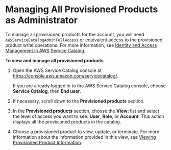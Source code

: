 # Managing All Provisioned Products as Administrator<a name="provisioned-products-admin"></a>

To manage all provisioned products for the account, you will need `AWSServiceCatalogAdminFullAccess` or equivalent access to the provisioned product write operations\. For more information, see [Identity and Access Management in AWS Service Catalog](controlling_access.md)\.

**To view and manage all provisioned products**

1. Open the AWS Service Catalog console at [https://console\.aws\.amazon\.com/servicecatalog/](https://console.aws.amazon.com/servicecatalog/)\.

   If you are already logged in to the AWS Service Catalog console, choose **Service Catalog**, then **End user**\.

1. If necessary, scroll down to the **Provisioned products** section\. 

1. In the **Provisioned products** section, choose the **View:** list and select the level of access you want to see: **User**, **Role**, or **Account**\. This action displays all the provisioned products in the catalog\.

1. Choose a provisioned product to view, update, or terminate\. For more information about the information provided in this view, see [Viewing Provisioned Product Information](https://docs.aws.amazon.com/servicecatalog/latest/userguide/enduser-viewstack.html)\.
